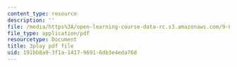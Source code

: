 ```yaml
---
content_type: resource
description: ''
file: /media/https%3A/open-learning-course-data-rc.s3.amazonaws.com/9-04-sensory-systems-fall-2013/191bb8a93f1a141796916db3e4eda76d_OAOec-To-84.pdf
file_type: application/pdf
resourcetype: Document
title: 3play pdf file
uid: 191bb8a9-3f1a-1417-9691-6db3e4eda76d
---
```

